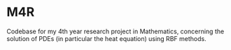 # M4R
Codebase for my 4th year research project in Mathematics, concerning the solution of PDEs (in particular the heat equation) using RBF methods.
